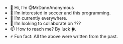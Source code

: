 - 👋 Hi, I’m @MrDannAnonymous
- 👀 I’m interested in soccer and this programming.
- 🌱 I’m currently everywhere.
- 💞️ I’m looking to collaborate on ???
- 📫 How to reach me? By luck 🍀. 
- ⚡ Fun fact: All the above were written from the past.
